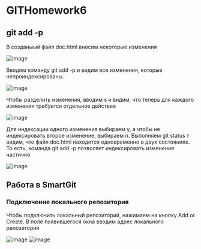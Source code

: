 # GITHomework6
## git add -p
В созданыый файл doc.html вносим некоторые изменения

![image](https://user-images.githubusercontent.com/118339667/207326156-cf03bc9f-9af8-4a14-bc66-b7514c0adc79.png)

Вводим команду git add -p и видим все изменения, которые непроиндексированы. 

![image](https://user-images.githubusercontent.com/118339667/207328231-19a157c7-4c39-4d4d-b65a-b2a82e51437d.png)

Чтобы разделить изменения, вводим s и видим, что теперь для каждого изменения требуется отдельное действие

![image](https://user-images.githubusercontent.com/118339667/207332206-6c88731c-ee9f-4352-b2cf-7bdeb75c892e.png)

Для индексации одного изменения выбираем y, а чтобы не индексировать второе изменение, выбираем n. Выполняем git status т видим, что файл doc.html находится одновременно в двух состояниях. То есть, команда git add -p позволяет индексировать изменения частично 

![image](https://user-images.githubusercontent.com/118339667/207338238-8bb672b3-719c-4d9a-8570-e8fe72b26724.png)

## Работа в SmartGit

### Подключение локального репозитория

Чтобы подключить локальный репозиторий, нажимаем на кнопку Add or Create. В поле появившегося окна вводим адрес локального репозитория

![image](https://user-images.githubusercontent.com/118339667/207349853-404e947e-5f5a-429e-8cf8-9e0236b7685e.png)
![image](https://user-images.githubusercontent.com/118339667/207350547-e4d24095-7db0-4593-8646-0c7bfe56106e.png)




